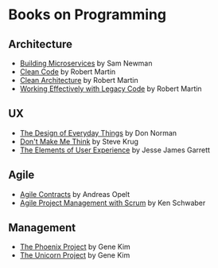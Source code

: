 # Books on Programming

## Architecture

* [Building Microservices](https://www.amazon.com/dp/B09B5L4NVT) by Sam Newman
* [Clean Code](https://www.amazon.com/dp/B001GSTOAM) by Robert Martin
* [Clean Architecture](https://www.amazon.com/dp/B075LRM681) by Robert Martin
* [Working Effectively with Legacy Code](https://www.amazon.com/dp/B005OYHF0A) by Robert Martin

## UX

* [The Design of Everyday Things](https://www.amazon.com/dp/B00E257T6C) by Don Norman
* [Don't Make Me Think](https://www.amazon.com/dp/B0934FF4LL) by Steve Krug
* [The Elements of User Experience](https://www.amazon.com/dp/B004JLMDOC) by Jesse James Garrett

## Agile

* [Agile Contracts](https://www.amazon.com/dp/B00CEVO874) by Andreas Opelt
* [Agile Project Management with Scrum](https://www.amazon.com/dp/B00JDMPOZW) by Ken Schwaber

## Management

* [The Phoenix Project](https://www.amazon.com/dp/B078Y98RG8) by Gene Kim
* [The Unicorn Project](https://www.amazon.com/dp/B07QT9QR41) by Gene Kim

